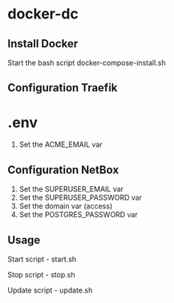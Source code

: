 # docker-dc

## Install Docker
Start the bash script docker-compose-install.sh

## Configuration Traefik
# .env
1. Set the ACME_EMAIL var

## Configuration NetBox

1. Set the SUPERUSER_EMAIL var 
2. Set the SUPERUSER_PASSWORD var
3. Set the domain var (access)
4. Set the POSTGRES_PASSWORD var

## Usage

Start script - start.sh

Stop script - stop.sh

Update script - update.sh
